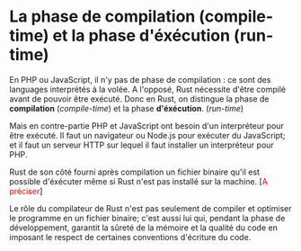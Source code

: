 # La phase de compilation (compile-time) et la phase d'éxécution (run-time)

En PHP ou JavaScript, il n'y pas de phase de compilation : ce sont des languages interprétés à la volée. A l'opposé, Rust nécessite d'être compilé avant de pouvoir être exécuté.  Donc en Rust, on distingue la phase de **compilation** (*compile-time*) et la phase **d'éxécution**. (*run-time*)

Mais en contre-partie PHP et JavaScript ont besoin d'un interpréteur pour être exécuté. Il faut un navigateur ou Node.js pour exécuter du JavaScript; et il faut un serveur HTTP sur lequel il faut installer un interpréteur pour PHP. 

Rust de son côté fourni après compilation un fichier binaire qu'il est possible d'éxécuter même si Rust n'est pas installé sur la machine. [<span style="color:red">A préciser</span>]

Le rôle du compilateur de Rust n'est pas seulement de compiler et optimiser le programme en un fichier binaire; c'est aussi lui qui, pendant la phase de développement, garantit la sûreté de la mémoire et la qualité du code en imposant le respect de certaines conventions d'écriture du code.

